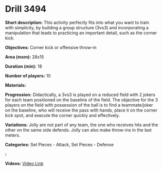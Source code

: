 # Drill 3494

**Short description:**
This activity perfectly fits into what you want to train with simplicity, by building a group structure (3vs3) and incorporating a manipulation that leads to practicing an important detail, such as the corner kick.

**Objectives:**
Corner kick or offensive throw-in

**Area (mxm):**
28x15

**Duration (min):**
18

**Number of players:**
10

**Materials:**


**Progression:**
Didactically, a 3vs3 is played on a reduced field with 2 jokers for each team positioned on the baseline of the field. The objective for the 3 players on the field with possession of the ball is to find a teammate/joker on the baseline, who will receive the pass with hands, place it on the corner kick spot, and execute the corner quickly and effectively.

**Variations:**
Jolly are not part of any team, the one who receives hits and the other on the same side defends. Jolly can also make throw-ins in the last meters.

**Categories:**
Set Pieces - Attack, Set Pieces - Defense

**:**


**Videos:**
[Video Link](https://www.youtube.com/embed/Q814AzPfmtg)

